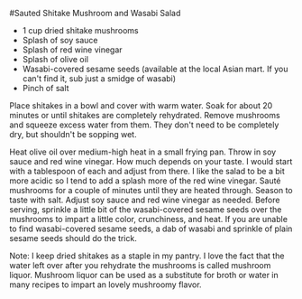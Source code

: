 #Sauted Shitake Mushroom and Wasabi Salad


- 1 cup dried shitake mushrooms 
- Splash of soy sauce
- Splash of red wine vinegar
- Splash of olive oil
- Wasabi-covered sesame seeds (available at the local Asian mart. If you can't find it, sub just a smidge of wasabi)
- Pinch of salt

Place shitakes in a bowl and cover with warm water. Soak for about 20 minutes or until shitakes are completely rehydrated. Remove mushrooms and squeeze excess water from them. They don't need to be completely dry, but shouldn't be sopping wet.

Heat olive oil over medium-high heat in a small frying pan. Throw in soy sauce and red wine vinegar. How much depends on your taste. I would start with a tablespoon of each and adjust from there. I like the salad to be a bit more acidic so I tend to add a splash more of the red wine vinegar. Sauté mushrooms for a couple of minutes until they are heated through. Season to taste with salt. Adjust soy sauce and red wine vinegar as needed. Before serving, sprinkle a little bit of the wasabi-covered sesame seeds over the mushrooms to impart a little color, crunchiness, and heat. If you are unable to find wasabi-covered sesame seeds, a dab of wasabi and sprinkle of plain sesame seeds should do the trick. 

Note: I keep dried shitakes as a staple in my pantry. I love the fact that the water left over after you rehydrate the mushrooms is called mushroom liquor. Mushroom liquor can be used as a substitute for broth or water in many recipes to impart an lovely mushroomy flavor.